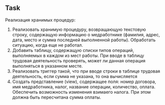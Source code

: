 ## Task
Реализация хранимых процедур:
1.	Реализовать хранимую процедуру, возвращающую текстовую строку, содержащую информацию о медработнике (фамилия, адрес, дата, место и сумма последней выполненной работы). Обработать ситуацию, когда еще не работал.
2.	Добавить таблицу, содержащую списки типов операций, выполняемых в каждом из мест работы. При вводе в таблицу трудовая деятельность проверять, может ли данная операция выполняться в указанном месте.
3.	Реализовать триггер такой, что при вводе строки в таблице трудовая деятельность, если сумма не указана, то она вычисляется 
4.	Создать представление (view), содержащее поля: номер договора, имя медработника, налог, название операции, количество, оплата. Обеспечить возможность изменения взимаего налога. При этом должна быть пересчитана сумма оплаты.

